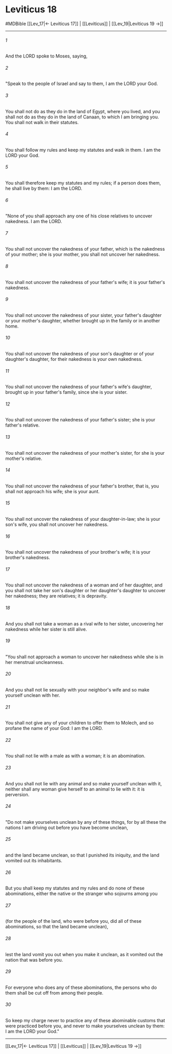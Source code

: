 # Leviticus 18
#MDBible
[[Lev_17|← Leviticus 17]] | [[Leviticus]] | [[Lev_19|Leviticus 19 →]]

***

###### 1 

And the LORD spoke to Moses, saying, 

###### 2 

"Speak to the people of Israel and say to them, I am the LORD your God. 

###### 3 

You shall not do as they do in the land of Egypt, where you lived, and you shall not do as they do in the land of Canaan, to which I am bringing you. You shall not walk in their statutes. 

###### 4 

You shall follow my rules and keep my statutes and walk in them. I am the LORD your God. 

###### 5 

You shall therefore keep my statutes and my rules; if a person does them, he shall live by them: I am the LORD. 

###### 6 

"None of you shall approach any one of his close relatives to uncover nakedness. I am the LORD. 

###### 7 

You shall not uncover the nakedness of your father, which is the nakedness of your mother; she is your mother, you shall not uncover her nakedness. 

###### 8 

You shall not uncover the nakedness of your father's wife; it is your father's nakedness. 

###### 9 

You shall not uncover the nakedness of your sister, your father's daughter or your mother's daughter, whether brought up in the family or in another home. 

###### 10 

You shall not uncover the nakedness of your son's daughter or of your daughter's daughter, for their nakedness is your own nakedness. 

###### 11 

You shall not uncover the nakedness of your father's wife's daughter, brought up in your father's family, since she is your sister. 

###### 12 

You shall not uncover the nakedness of your father's sister; she is your father's relative. 

###### 13 

You shall not uncover the nakedness of your mother's sister, for she is your mother's relative. 

###### 14 

You shall not uncover the nakedness of your father's brother, that is, you shall not approach his wife; she is your aunt. 

###### 15 

You shall not uncover the nakedness of your daughter-in-law; she is your son's wife, you shall not uncover her nakedness. 

###### 16 

You shall not uncover the nakedness of your brother's wife; it is your brother's nakedness. 

###### 17 

You shall not uncover the nakedness of a woman and of her daughter, and you shall not take her son's daughter or her daughter's daughter to uncover her nakedness; they are relatives; it is depravity. 

###### 18 

And you shall not take a woman as a rival wife to her sister, uncovering her nakedness while her sister is still alive. 

###### 19 

"You shall not approach a woman to uncover her nakedness while she is in her menstrual uncleanness. 

###### 20 

And you shall not lie sexually with your neighbor's wife and so make yourself unclean with her. 

###### 21 

You shall not give any of your children to offer them to Molech, and so profane the name of your God: I am the LORD. 

###### 22 

You shall not lie with a male as with a woman; it is an abomination. 

###### 23 

And you shall not lie with any animal and so make yourself unclean with it, neither shall any woman give herself to an animal to lie with it: it is perversion. 

###### 24 

"Do not make yourselves unclean by any of these things, for by all these the nations I am driving out before you have become unclean, 

###### 25 

and the land became unclean, so that I punished its iniquity, and the land vomited out its inhabitants. 

###### 26 

But you shall keep my statutes and my rules and do none of these abominations, either the native or the stranger who sojourns among you 

###### 27 

(for the people of the land, who were before you, did all of these abominations, so that the land became unclean), 

###### 28 

lest the land vomit you out when you make it unclean, as it vomited out the nation that was before you. 

###### 29 

For everyone who does any of these abominations, the persons who do them shall be cut off from among their people. 

###### 30 

So keep my charge never to practice any of these abominable customs that were practiced before you, and never to make yourselves unclean by them: I am the LORD your God." 

***

[[Lev_17|← Leviticus 17]] | [[Leviticus]] | [[Lev_19|Leviticus 19 →]]
